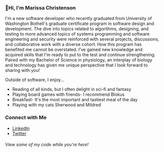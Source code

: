 ### 👋Hi, I'm Marissa Christenson

I'm a new software developer who recently graduated from University of Washington Bothell's graduate certificate program in software design and development. The dive into topics related to algorithms, designing, and testing to more advanced topics of systems programming and software engineering and security were reinforced with several projects, discussions, and collaborative work with a diverse cohort. How this program has benefited me cannot be overstated. I've gained new knowledge and acquired skills that I'm ready to put to the test and continue strengthening. Paired with my Bachelor of Science in physiology, an interplay of biology and technology has given me unique perspective that I look forward to sharing with you!  

Outside of software, I enjoy...

* Reading of all kinds, but I often delight in sci-fi and fantasy
* Playing board games with friends- I recommend Blokus
* Breakfast- It's the most important and tastiest meal of the day
* Playing with my cats Sherwood and Mildred

### Connect with Me

* [LinkedIn](https://www.linkedin.com/in/marissachristenson/)
* [Twitter](https://twitter.com/iMarissaC)

###### View some of my code while you're here!

<!---
imarissa/imarissa is a ✨ special ✨ repository because its `README.md` (this file) appears on your GitHub profile.
You can click the Preview link to take a look at your changes.
--->
